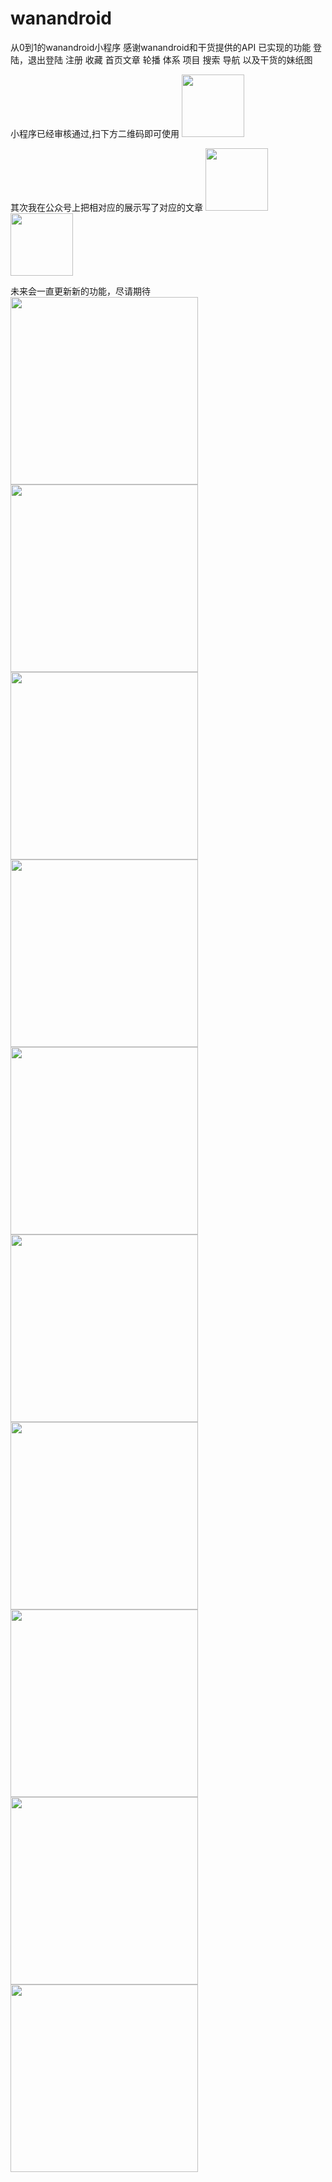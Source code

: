 # wanandroid
从0到1的wanandroid小程序
感谢wanandroid和干货提供的API
已实现的功能
登陆，退出登陆
注册
收藏
首页文章
轮播
体系
项目
搜索
导航
以及干货的妹纸图

小程序已经审核通过,扫下方二维码即可使用
<img src="./projectImage/gh_3e301d54a78f_344.jpg" width="100"/>

其次我在公众号上把相对应的展示写了对应的文章
<img src="./projectImage/aa.jpg" width="100"/>
<img src="./projectImage/bbb.png" width="100"/>

未来会一直更新新的功能，尽请期待
<img src="https://github.com/wangzhuliang/wanandroid/tree/wang/projectImage/0.jpg" width="300"/>
<img src="./projectImage/0.jpg" width="300"/> <img src="./projectImage/1.jpg" width="300"/>
<img src="./projectImage/2.jpg" width="300"/> <img src="./projectImage/3.jpg" width="300"/>
<img src="./projectImage/4.jpg" width="300"/> <img src="./projectImage/5.jpg" width="300"/>
<img src="./projectImage/6.jpg" width="300"/> <img src="./projectImage/7.jpg" width="300"/>
<img src="./projectImage/8.jpg" width="300"/>
